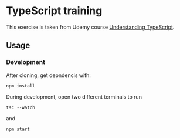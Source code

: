 # TypeScript training

This exercise is taken from Udemy course [Understanding TypeScript](https://www.udemy.com/course/understanding-typescript).

## Usage

### Development

After cloning, get depndencis with:

```
npm install
```

During development, open two different terminals to run

```
tsc --watch
```

and

```
npm start
```
